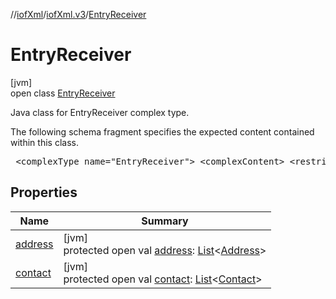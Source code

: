 //[iofXml](../../../index.md)/[iofXml.v3](../index.md)/[EntryReceiver](index.md)

# EntryReceiver

[jvm]\
open class [EntryReceiver](index.md)

<p>Java class for EntryReceiver complex type. <p>The following schema fragment specifies the expected content contained within this class. <pre> &lt;complexType name="EntryReceiver"&gt; &lt;complexContent&gt; &lt;restriction base="{http://www.w3.org/2001/XMLSchema}anyType"&gt; &lt;sequence&gt; &lt;element name="Address" type="{http://www.orienteering.org/datastandard/3.0}Address" maxOccurs="unbounded" minOccurs="0"/&gt; &lt;element name="Contact" type="{http://www.orienteering.org/datastandard/3.0}Contact" maxOccurs="unbounded" minOccurs="0"/&gt; &lt;/sequence&gt; &lt;/restriction&gt; &lt;/complexContent&gt; &lt;/complexType&gt; </pre>

## Properties

| Name | Summary |
|---|---|
| [address](address.md) | [jvm]<br>protected open val [address](address.md): [List](https://docs.oracle.com/javase/8/docs/api/java/util/List.html)<[Address](../-address/index.md)> |
| [contact](contact.md) | [jvm]<br>protected open val [contact](contact.md): [List](https://docs.oracle.com/javase/8/docs/api/java/util/List.html)<[Contact](../-contact/index.md)> |

